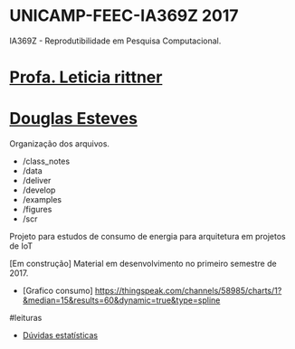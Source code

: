 # UNICAMP-FEEC-IA369Z 2017
IA369Z - Reprodutibilidade em Pesquisa Computacional.
# [Profa. Leticia rittner](http://www.leticiarittner.com/ia369_1s2017.html)
# [Douglas Esteves](mailto:douglas@iotmakers.com.br)


Organização dos arquivos.

* /class_notes
* /data
* /deliver
* /develop
* /examples
* /figures
* /scr

Projeto para estudos de consumo de energia para arquitetura em projetos de IoT

[Em construção] Material em desenvolvimento no primeiro semestre de 2017.

* [Grafico consumo] https://thingspeak.com/channels/58985/charts/1?&median=15&results=60&dynamic=true&type=spline

#leituras
* [Dúvidas estatísticas](http://revistapesquisa.fapesp.br/2017/03/17/duvidas-estatisticas/)

